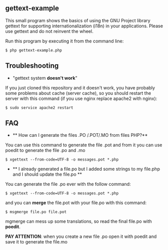 ## gettext-example
This small program shows the basics of using the GNU Project library gettext for supporting internationalization (i18n) in your applications. Please use gettext and do not reinvent the wheel.

Run this program by executing it from the command line:

    $ php gettext-example.php
    
## Troubleshooting

- "gettext system **doesn't work**"

If you just cloned this repository and it doesn't work, you have probably some problems about cache (server cache), so you should restart the server with this command (if you use nginx replace apache2 with nginx):


    $ sudo service apache2 restart

## FAQ

- ** How can I generate the files .PO /.POT/.MO from files PHP?**

You can use this command to generate the file .pot and from it you can use poedit to generate the file .po and .mo

    $ xgettext --from-code=UTF-8 -o messages.pot *.php

- ** I already generated a file.po but I added some strings to my file.php and I should update the file.po **

You can generate the file .po ever with the follow command:

    $ xgettext --from-code=UTF-8 -o messages.pot *.php

and you can **merge** the file.pot with your file.po with this command:

    $ msgmerge file.po file.pot

mgmerge can mess up some translations, so read the final file.po with **poedit**.

**PAY ATTENTION**: when you create a new file .po open it with poedit and save it to generate the file.mo


